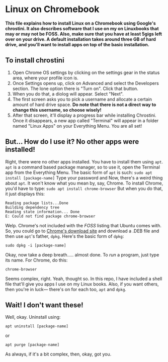 # Linux on Chromebook
**This file explains how to install Linux on a Chromebook using Google's chrostini. It also describes software that I use on my on Linuxbooks that may or may not be FOSS. Also, make sure that you have at least 5gigs left over on your drive. A default installation takes around three GB of hard drive, and you'll want to install apps on top of the basic installation.**
## To install chrostini
1. Open Chrome OS settings by clicking on the settings gear in the status area, where your profile icon is.
2. Once Settings opens up, click on Advanced and select the Developers section. The lone option there is "Turn on". Click that button.
3. When you do that, a diolog will appear. Select "Next".
4. The first screen asks you to pick a username and allocate a certain amount of hard drive space. **Do note that there is not a direct way to change this username, so choose wisely!**
5. After that screen, it'll display a progress bar while installing Chrostini. Once it disappears, a new app called "Terminal" will appear in a folder named "Linux Apps" on your Everything Menu. You are all set!
## But... How do I use it? No other apps were installed!
Right, there were no other apps installed. You have to install them using `apt`.
`apt` is a command based package manager, so to use it, open the Terminal app from the Everything Menu. The basic form of `apt` is such:
`sudo apt install [package-name]`
Type your password and
Now, there's a weird thing about `apt`. It won't know what you mean by, say, Chrome. To install Chrome, you'd have to type:
`sudo apt install chrome-browser`
But when you do that, it just displays this:
```
Reading package lists...Done
Building dependency tree
Reading state information... Done
E: Could not find package chrome-browser
```
Welp. Chrome's not included with the *FOSS* listing that Ubuntu comes with. So, you could go to [Chrome's download site](google.com/chrome) and download a .DEB file and then use `apt`'s father, `dpkg`. Here's the basic form of `dpkg`:
```
sudo dpkg -i [package-name]
```
Okay, now take a deep breath..... almost done. To *run* a program, just type its name. For Chrome, do this:
```
chrome-browser
```
Seems complex, right. Yeah, thought so. In this repo, I have included a shell file that'll give you apps I use on my Linux books. Also, if you want others, then you're in luck— there's on for each too, `apt` and `dpkg`. 
## Wait! I don't want these!
Well, okay.
Uninstall using:
```
apt uninstall [package-name]
```
or
```
apt purge [package-name]
```
As always, if it's a bit complex, then, okay, got you. 
